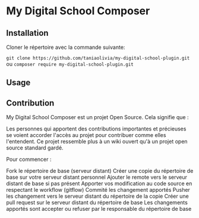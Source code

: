 # My Digital School Composer

## Installation
Cloner le répertoire avec la commande suivante:

```git clone https://github.com/taniaolivia/my-digital-school-plugin.git```
ou
```composer require my-digital-school-plugin.git```

## Usage
## Contribution
My Digital School Composer est un projet Open Source. Cela signifie que :

Les personnes qui apportent des contributions importantes et précieuses se voient accorder l'accès au projet pour contribuer comme elles l'entendent.
Ce projet ressemble plus à un wiki ouvert qu'à un projet open source standard gardé.

Pour commencer :

Fork le répertoire de base (serveur distant)
Créer une copie du répertoire de base sur votre serveur distant personnel
Ajouter le remote vers le serveur distant de base si pas présent
Apporter vos modification au code source en respectant le workflow (gitflow)
Commité les changement apportés
Pusher les changement vers le serveur distant du répertoire de la copie
Créer une pull request sur le serveur distant du répertoire de base
Les changements apportés sont accepter ou refuser par le responsable du répertoire de base